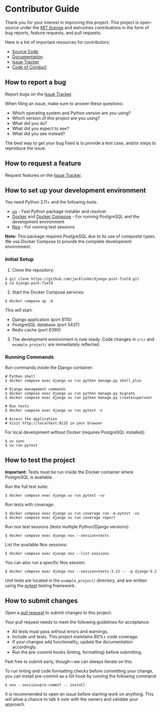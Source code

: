 # Contributor Guide

Thank you for your interest in improving this project.
This project is open-source under the [MIT license] and
welcomes contributions in the form of bug reports, feature requests, and pull requests.

Here is a list of important resources for contributors:

- [Source Code]
- [Documentation]
- [Issue Tracker]
- [Code of Conduct]

[mit license]: https://opensource.org/licenses/MIT
[source code]: https://github.com/jacklinke/django-pint-field
[documentation]: https://django-pint-field.readthedocs.io/
[issue tracker]: https://github.com/OmenApps/django-pint-field/issues

## How to report a bug

Report bugs on the [Issue Tracker].

When filing an issue, make sure to answer these questions:

- Which operating system and Python version are you using?
- Which version of this project are you using?
- What did you do?
- What did you expect to see?
- What did you see instead?

The best way to get your bug fixed is to provide a test case,
and/or steps to reproduce the issue.

## How to request a feature

Request features on the [Issue Tracker].

## How to set up your development environment

You need Python 3.11+ and the following tools:

- [uv] - Fast Python package installer and resolver
- [Docker] and [Docker Compose] - For running PostgreSQL and the development environment
- [Nox] - For running test sessions

**Note:** This package requires PostgreSQL due to its use of composite types. We use Docker Compose to provide the complete development environment.

### Initial Setup

1. Clone the repository:
```console
$ git clone https://github.com/jacklinke/django-pint-field.git
$ cd django-pint-field
```

2. Start the Docker Compose services:
```console
$ docker compose up -d
```

This will start:
- Django application (port 8115)
- PostgreSQL database (port 5437)
- Redis cache (port 6390)

3. The development environment is now ready. Code changes in `src/` and `example_project/` are immediately reflected.

### Running Commands

Run commands inside the Django container:

```console
# Python shell
$ docker compose exec django uv run python manage.py shell_plus

# Django management commands
$ docker compose exec django uv run python manage.py migrate
$ docker compose exec django uv run python manage.py createsuperuser

# Run tests
$ docker compose exec django uv run pytest -v

# Access the application
# Visit http://localhost:8115 in your browser
```

For local development without Docker (requires PostgreSQL installed):

```console
$ uv sync
$ uv run pytest
```

[uv]: https://github.com/astral-sh/uv
[docker]: https://docs.docker.com/get-docker/
[docker compose]: https://docs.docker.com/compose/
[nox]: https://nox.thea.codes/

## How to test the project

**Important:** Tests must be run inside the Docker container where PostgreSQL is available.

Run the full test suite:

```console
$ docker compose exec django uv run pytest -vv
```

Run tests with coverage:

```console
$ docker compose exec django uv run coverage run -m pytest -vv
$ docker compose exec django uv run coverage report
```

Run nox test sessions (tests multiple Python/Django versions):

```console
$ docker compose exec django nox --session=tests
```

List the available Nox sessions:

```console
$ docker compose exec django nox --list-sessions
```

You can also run a specific Nox session:

```console
$ docker compose exec django nox --session=tests-3.13 -- -p django-5.2
```

Unit tests are located in the `example_project/` directory,
and are written using the [pytest] testing framework.

[pytest]: https://pytest.readthedocs.io/

## How to submit changes

Open a [pull request] to submit changes to this project.

Your pull request needs to meet the following guidelines for acceptance:

- All tests must pass without errors and warnings.
- Include unit tests. This project maintains 80%+ code coverage.
- If your changes add functionality, update the documentation accordingly.
- Run the pre-commit hooks (linting, formatting) before submitting.

Feel free to submit early, though—we can always iterate on this.

To run linting and code formatting checks before committing your change, you can install pre-commit as a Git hook by running the following command:

```console
$ nox --session=pre-commit -- install
```

It is recommended to open an issue before starting work on anything.
This will allow a chance to talk it over with the owners and validate your approach.

[pull request]: https://github.com/jacklinke/django-pint-field/pulls

<!-- github-only -->

[code of conduct]: CODE_OF_CONDUCT.md
